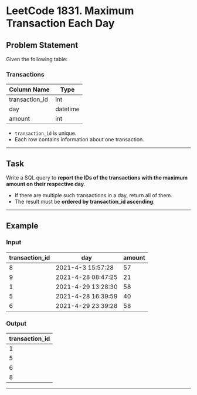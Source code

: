 # LeetCode 1831. Maximum Transaction Each Day

## Problem Statement

Given the following table:

### Transactions

| Column Name    | Type     |
|----------------|----------|
| transaction_id | int      |
| day            | datetime |
| amount         | int      |

- `transaction_id` is unique.
- Each row contains information about one transaction.

---

## Task

Write a SQL query to **report the IDs of the transactions with the maximum amount on their respective day**.
- If there are multiple such transactions in a day, return all of them.
- The result must be **ordered by transaction_id ascending**.

---

## Example

### Input

| transaction_id | day                | amount |
|----------------|--------------------|--------|
| 8              | 2021-4-3 15:57:28  | 57     |
| 9              | 2021-4-28 08:47:25 | 21     |
| 1              | 2021-4-29 13:28:30 | 58     |
| 5              | 2021-4-28 16:39:59 | 40     |
| 6              | 2021-4-29 23:39:28 | 58     |

### Output

| transaction_id |
|----------------|
| 1              |
| 5              |
| 6              |
| 8              |

---
